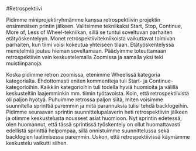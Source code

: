 #Retrospektiivi

Pidimme miniprojektiryhmämme kanssa retrospektiivin projektin ensimmäisen printin jälkeen. Valitsimme tekniikaksi Start, Stop, Continue, More of, Less of Wheel-tekniikan, sillä se tuntui soveltuvan parhaiten etätyöskentelyyn. Monet retrospektiivitekniikoista vaikuttavat toimivan parhaiten, kun tiimi voisi kokeutua yhteiseen tilaan. Etätyöskentelyssä menetelmiä joutuu hieman soveltamaan. Päädyimme toteuttamaan retrospektiivin vain keskustelemalla Zoomissa ja samalla yksi teki muistiinpanoja.

Koska pidimme retron zoomissa, etenimme Wheelissä kategoria kategorialta. Ehdottomasti eniten kommentteja tuli Start- ja Continue-kategorioihin. Kaikkiin kategorioihin tuli todella hyviä huomioita ja välillä keskusteltiin laajemminkin mm. tiimin työtavoista. Koin, että retrospektiivistä oli paljon hyötyä. Puhuimme retrossa paljon siitä, miten voisimme suunnitella sprinttiä paremmin ja mitä parannuksia tulisi tehdä backlogeihin. Pidimme seuraavan sprintin suunnittelupalaverin heti retrospektiivin jälkeen ja otimme keskustelusta nousseet asiat huomioon. Nyt sprintin edetessä, olen huomannut, että tässä sprintissä työskentely on ollut huomattavasti edellistä sprinttiä helpompaa, sillä onnistuimme suunnittelussa sekä backlogien laatimisessa paremmin. Uskon, että retrospektiivissä käymämme keskustelu vaikutti siihen. 
